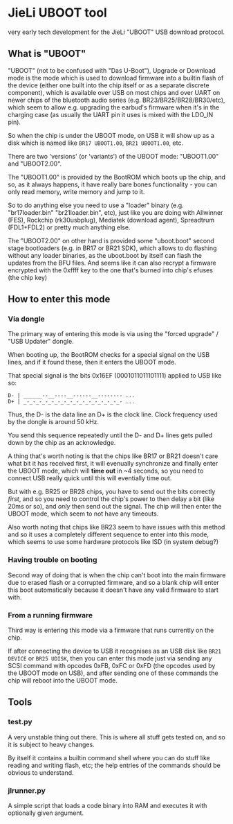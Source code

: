 # JieLi UBOOT tool

very early tech development for the JieLi "UBOOT" USB download protocol.

## What is "UBOOT"

"UBOOT" (not to be confused with "Das U-Boot"), Upgrade or Download mode is the mode which is used to download firmware into a builtin flash of the device (either one built into the chip itself or as a separate discrete component),
which is available over USB on most chips and over UART on newer chips of the bluetooth audio series (e.g. BR23/BR25/BR28/BR30/etc),
which seem to allow e.g. upgrading the earbud's firmware when it's in the charging case (as usually the UART pin it uses is mixed with the LDO_IN pin).

So when the chip is under the UBOOT mode, on USB it will show up as a disk which is named like `BR17 UBOOT1.00`, `BR21 UBOOT1.00`, etc.

There are two 'versions' (or 'variants') of the UBOOT mode: "UBOOT1.00" and "UBOOT2.00".

The "UBOOT1.00" is provided by the BootROM which boots up the chip, and so, as it always happens, it have really bare bones functionality - you can only read memory, write memory and jump to it.

So to do anything else you need to use a "loader" binary (e.g. "br17loader.bin" "br21loader.bin", etc), just like you are doing with Allwinner (FES), Rockchip (rk30usbplug), Mediatek (download agent), Spreadtrum (FDL1+FDL2) or pretty much anything else.

The "UBOOT2.00" on other hand is provided some "uboot.boot" second stage bootloaders (e.g. in BR17 or BR21 SDK), which allows to do flashing without any loader binaries, as the uboot.boot by itself can flash the updates from the BFU files. And seems like it can also recrypt a firmware encrypted with the 0xffff key to the one that's burned into chip's efuses (the chip key)

## How to enter this mode

### Via dongle

The primary way of entering this mode is via using the "forced upgrade" / "USB Updater" dongle.

When booting up, the BootROM checks for a special signal on the USB lines, and if it found these, then it enters the UBOOT mode.

That special signal is the bits 0x16EF (0001011011101111) applied to USB like so:
```
D- | ______--__----__------__-------- ...
D+ | _-_-_-_-_-_-_-_-_-_-_-_-_-_-_-_- ...
```
Thus, the D- is the data line an D+ is the clock line. Clock frequency used by the dongle is around 50 kHz.

You send this sequence repeatedly until the D- and D+ lines gets pulled down by the chip as an acknowledge.

A thing that's worth noting is that the chips like BR17 or BR21 doesn't care what bit it has received first, it will evenually synchronize and finally enter the UBOOT mode, which will **time out** in ~4 seconds, so you need to connect USB really quick until this will eventially time out.

But with e.g. BR25 or BR28 chips, you have to send out the bits correctly *first*, and so you need to control the chip's power to then delay a bit (like 20ms or so), and *only* then send out the signal. The chip will then enter the UBOOT mode, which seem to not have any timeouts.

Also worth noting that chips like BR23 seem to have issues with this method and so it uses a completely different sequence to enter into this mode, which seems to use some hardware protocols like ISD (in system debug?)

### Having trouble on booting

Second way of doing that is when the chip can't boot into the main firmware due to erased flash or a corrupted firmware,
and so a blank chip will enter this boot automatically because it doesn't have any valid firmware to start with.

### From a running firmware

Third way is entering this mode via a firmware that runs currently on the chip.

If after connecting the device to USB it recognises as an USB disk like `BR21 DEVICE` or `BR25 UDISK`,
then you can enter this mode just via sending any SCSI command with opcodes 0xFB, 0xFC or 0xFD (the opcodes used by the UBOOT mode on USB),
and after sending one of these commands the chip will reboot into the UBOOT mode.

## Tools

### test.py

A very unstable thing out there. This is where all stuff gets tested on, and so it is subject to heavy changes.

By itself it contains a builtin command shell where you can do stuff like reading and writing flash, etc;
the help entries of the commands should be obvious to understand.

### jlrunner.py

A simple script that loads a code binary into RAM and executes it with optionally given argument.
